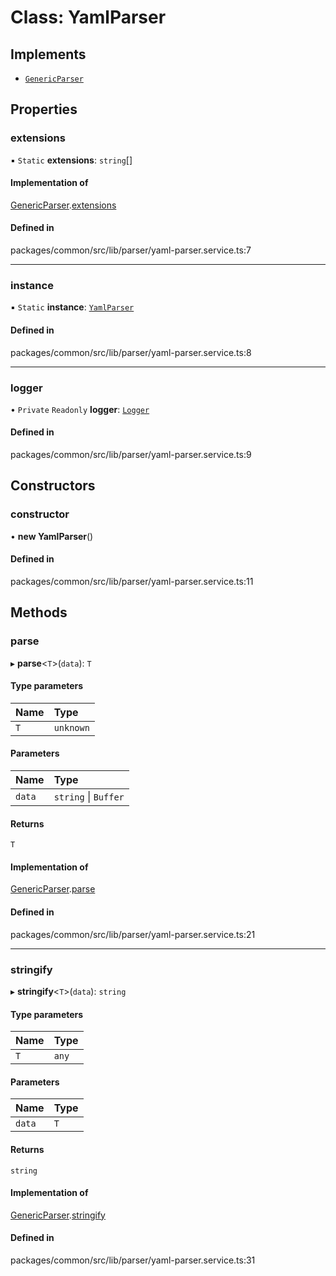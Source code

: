 # Class: YamlParser

## Implements

- [`GenericParser`](GenericParser.md)

## Properties

### extensions

▪ `Static` **extensions**: `string`[]

#### Implementation of

[GenericParser](GenericParser.md).[extensions](GenericParser.md#extensions)

#### Defined in

packages/common/src/lib/parser/yaml-parser.service.ts:7

___

### instance

▪ `Static` **instance**: [`YamlParser`](YamlParser.md)

#### Defined in

packages/common/src/lib/parser/yaml-parser.service.ts:8

___

### logger

• `Private` `Readonly` **logger**: [`Logger`](Logger.md)

#### Defined in

packages/common/src/lib/parser/yaml-parser.service.ts:9

## Constructors

### constructor

• **new YamlParser**()

#### Defined in

packages/common/src/lib/parser/yaml-parser.service.ts:11

## Methods

### parse

▸ **parse**<`T`\>(`data`): `T`

#### Type parameters

| Name | Type |
| :------ | :------ |
| `T` | `unknown` |

#### Parameters

| Name | Type |
| :------ | :------ |
| `data` | `string` \| `Buffer` |

#### Returns

`T`

#### Implementation of

[GenericParser](GenericParser.md).[parse](GenericParser.md#parse)

#### Defined in

packages/common/src/lib/parser/yaml-parser.service.ts:21

___

### stringify

▸ **stringify**<`T`\>(`data`): `string`

#### Type parameters

| Name | Type |
| :------ | :------ |
| `T` | `any` |

#### Parameters

| Name | Type |
| :------ | :------ |
| `data` | `T` |

#### Returns

`string`

#### Implementation of

[GenericParser](GenericParser.md).[stringify](GenericParser.md#stringify)

#### Defined in

packages/common/src/lib/parser/yaml-parser.service.ts:31
